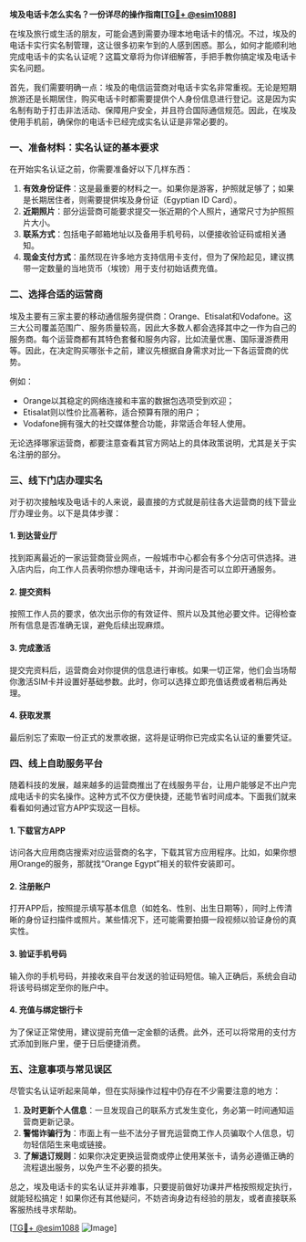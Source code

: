 **埃及电话卡怎么实名？一份详尽的操作指南[[TG💪+ @esim1088](https://t.me/s/esim1088)]**

在埃及旅行或生活的朋友，可能会遇到需要办理本地电话卡的情况。不过，埃及的电话卡实行实名制管理，这让很多初来乍到的人感到困惑。那么，如何才能顺利地完成电话卡的实名认证呢？这篇文章将为你详细解答，手把手教你搞定埃及电话卡实名问题。

首先，我们需要明确一点：埃及的电信运营商对电话卡实名非常重视。无论是短期旅游还是长期居住，购买电话卡时都需要提供个人身份信息进行登记。这是因为实名制有助于打击非法活动、保障用户安全，并且符合国际通信规范。因此，在埃及使用手机前，确保你的电话卡已经完成实名认证是非常必要的。

### **一、准备材料：实名认证的基本要求**

在开始实名认证之前，你需要准备好以下几样东西：

1. **有效身份证件**：这是最重要的材料之一。如果你是游客，护照就足够了；如果是长期居住者，则需要提供埃及身份证（Egyptian ID Card）。
2. **近期照片**：部分运营商可能要求提交一张近期的个人照片，通常尺寸为护照照片大小。
3. **联系方式**：包括电子邮箱地址以及备用手机号码，以便接收验证码或相关通知。
4. **现金支付方式**：虽然现在许多地方支持信用卡支付，但为了保险起见，建议携带一定数量的当地货币（埃镑）用于支付初始话费充值。

### **二、选择合适的运营商**

埃及主要有三家主要的移动通信服务提供商：Orange、Etisalat和Vodafone。这三大公司覆盖范围广、服务质量较高，因此大多数人都会选择其中之一作为自己的服务商。每个运营商都有其特色套餐和服务内容，比如流量优惠、国际漫游费用等。因此，在决定购买哪张卡之前，建议先根据自身需求对比一下各运营商的优势。

例如：
- Orange以其稳定的网络连接和丰富的数据包选项受到欢迎；
- Etisalat则以性价比高著称，适合预算有限的用户；
- Vodafone拥有强大的社交媒体整合功能，非常适合年轻人使用。

无论选择哪家运营商，都要注意查看其官方网站上的具体政策说明，尤其是关于实名注册的部分。

### **三、线下门店办理实名**

对于初次接触埃及电话卡的人来说，最直接的方式就是前往各大运营商的线下营业厅办理业务。以下是具体步骤：

#### 1. 到达营业厅
找到距离最近的一家运营商营业网点，一般城市中心都会有多个分店可供选择。进入店内后，向工作人员表明你想办理电话卡，并询问是否可以立即开通服务。

#### 2. 提交资料
按照工作人员的要求，依次出示你的有效证件、照片以及其他必要文件。记得检查所有信息是否准确无误，避免后续出现麻烦。

#### 3. 完成激活
提交完资料后，运营商会对你提供的信息进行审核。如果一切正常，他们会当场帮你激活SIM卡并设置好基础参数。此时，你可以选择立即充值话费或者稍后再处理。

#### 4. 获取发票
最后别忘了索取一份正式的发票收据，这将是证明你已完成实名认证的重要凭证。

### **四、线上自助服务平台**

随着科技的发展，越来越多的运营商推出了在线服务平台，让用户能够足不出户完成电话卡的实名操作。这种方式不仅方便快捷，还能节省时间成本。下面我们就来看看如何通过官方APP实现这一目标。

#### 1. 下载官方APP
访问各大应用商店搜索对应运营商的名字，下载其官方应用程序。比如，如果你想用Orange的服务，那就找“Orange Egypt”相关的软件安装即可。

#### 2. 注册账户
打开APP后，按照提示填写基本信息（如姓名、性别、出生日期等），同时上传清晰的身份证扫描件或照片。某些情况下，还可能需要拍摄一段视频以验证身份的真实性。

#### 3. 验证手机号码
输入你的手机号码，并接收来自平台发送的验证码短信。输入正确后，系统会自动将该号码绑定至你的账户中。

#### 4. 充值与绑定银行卡
为了保证正常使用，建议提前充值一定金额的话费。此外，还可以将常用的支付方式添加到账户里，便于日后便捷消费。

### **五、注意事项与常见误区**

尽管实名认证听起来简单，但在实际操作过程中仍存在不少需要注意的地方：

1. **及时更新个人信息**：一旦发现自己的联系方式发生变化，务必第一时间通知运营商更新记录。
2. **警惕诈骗行为**：市面上有一些不法分子冒充运营商工作人员骗取个人信息，切勿轻信陌生来电或链接。
3. **了解退订规则**：如果你决定更换运营商或停止使用某张卡，请务必遵循正确的流程退出服务，以免产生不必要的损失。

总之，埃及电话卡的实名认证并非难事，只要提前做好功课并严格按照规定执行，就能轻松搞定！如果你还有其他疑问，不妨咨询身边有经验的朋友，或者直接联系客服热线寻求帮助。

[[TG💪+ @esim1088](https://t.me/s/esim1088) ![Image](https://i.postimg.cc/4NQfJmqS/Snipaste-2025-05-13-00-14-12.png)]